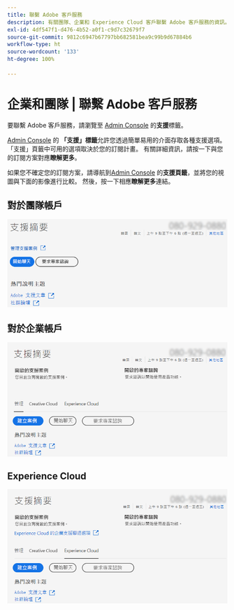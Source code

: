```yaml
---
title: 聯繫 Adobe 客戶服務
description: 有關團隊、企業和 Experience Cloud 客戶聯繫 Adobe 客戶服務的資訊。
exl-id: 4df547f1-d476-4b52-a0f1-c9d7c32679f7
source-git-commit: 9812c6947b67797bb682581bea9c99b9d67884b6
workflow-type: ht
source-wordcount: '133'
ht-degree: 100%

---
```


# 企業和團隊 | 聯繫 Adobe 客戶服務

要聯繫 Adobe 客戶服務，請瀏覽至 [Admin Console](https://adminconsole.adobe.com/) 的&#x200B;**支援**&#x200B;標籤。

 [Admin Console](https://adminconsole.adobe.com/) 的 **「支援」標籤**&#x200B;允許您透過簡單易用的介面存取各種支援選項。 「支援」頁籤中可用的選項取決於您的訂閱計畫。 有關詳細資訊，請按一下與您的訂閱方案對應&#x200B;**瞭解更多**。

如果您不確定您的訂閱方案，請導航到[Admin Console](https://adminconsole.adobe.com/) 的&#x200B;**支援頁籤**，並將您的視圖與下面的影像進行比較。 然後，按一下相應&#x200B;**瞭解更多**&#x200B;連結。

## 對於團隊帳戶

![團隊圖像](assets/team.png)

<!--
[Learn more](https://helpx.adobe.com/enterprise/using/support-for-teams.html)
-->

## 對於企業帳戶

![團隊圖像](assets/enterprise.png)

<!--
[Learn more](https://helpx.adobe.com/enterprise/using/support-for-enterprise.html)
-->

## Experience Cloud

![團隊圖像](assets/ec.png)

<!--
[Learn more](https://www.adobe.com/go/ac_ec_not_supported_en)
-->

